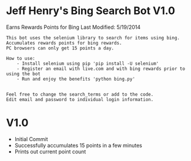 Jeff Henry's Bing Search Bot V1.0
=============================

Earns Rewards Points for Bing
	Last Modified: 5/19/2014
	
	This bot uses the selenium library to search for items using bing.
	Accumulates rewards points for bing rewards.
	PC browsers can only get 15 points a day.
	
	How to use:
		- Install selenium using pip 'pip install -U selenium'
		- Register an email with live.com and with bing rewards prior to using the bot
		- Run and enjoy the benefits 'python bing.py'
		

	Feel free to change the search_terms or add to the code.
	Edit email and password to individual login information.
	
  V1.0
========
  - Initial Commit
  - Successfully accumulates 15 points in a few minutes
  - Prints out current point count

